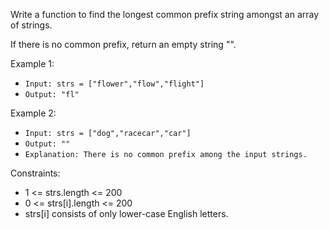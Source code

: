 Write a function to find the longest common prefix string amongst an array of strings.

If there is no common prefix, return an empty string "".

 

Example 1:



* `Input: strs = ["flower","flow","flight"]`
* `Output: "fl"`

Example 2:



* `Input: strs = ["dog","racecar","car"]`
* `Output: ""`
* `Explanation: There is no common prefix among the input strings.`

 

Constraints:



* 1 &lt;= strs.length &lt;= 200
* 0 &lt;= strs[i].length &lt;= 200
* strs[i] consists of only lower-case English letters.
